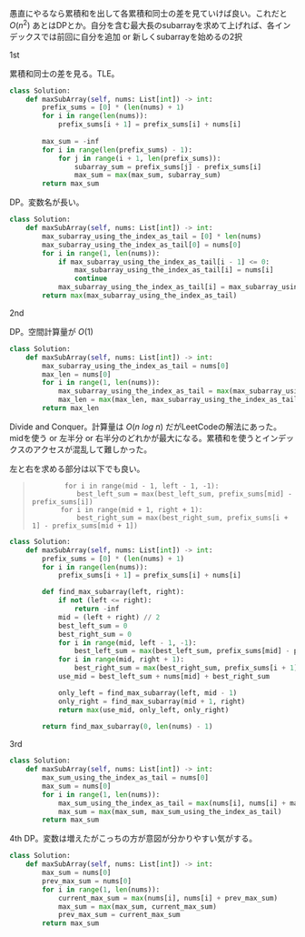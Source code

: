 愚直にやるなら累積和を出して各累積和同士の差を見ていけば良い。これだと $O(n^2)$
あとはDPとか。自分を含む最大長のsubarrayを求めて上げれば、各インデックスでは前回に自分を追加 or 新しくsubarrayを始めるの2択

1st

累積和同士の差を見る。TLE。
```python
class Solution:
    def maxSubArray(self, nums: List[int]) -> int:
        prefix_sums = [0] * (len(nums) + 1)
        for i in range(len(nums)):
            prefix_sums[i + 1] = prefix_sums[i] + nums[i]
        
        max_sum = -inf
        for i in range(len(prefix_sums) - 1):
            for j in range(i + 1, len(prefix_sums)):
                subarray_sum = prefix_sums[j] - prefix_sums[i]
                max_sum = max(max_sum, subarray_sum)
        return max_sum
```

DP。変数名が長い。
```python
class Solution:
    def maxSubArray(self, nums: List[int]) -> int:
        max_subarray_using_the_index_as_tail = [0] * len(nums)
        max_subarray_using_the_index_as_tail[0] = nums[0]
        for i in range(1, len(nums)):
            if max_subarray_using_the_index_as_tail[i - 1] <= 0:
                max_subarray_using_the_index_as_tail[i] = nums[i]
                continue
            max_subarray_using_the_index_as_tail[i] = max_subarray_using_the_index_as_tail[i - 1] + nums[i]
        return max(max_subarray_using_the_index_as_tail)
```

2nd

DP。空間計算量が $O(1)$ 
```python
class Solution:
    def maxSubArray(self, nums: List[int]) -> int:
        max_subarray_using_the_index_as_tail = nums[0]
        max_len = nums[0]
        for i in range(1, len(nums)):
            max_subarray_using_the_index_as_tail = max(max_subarray_using_the_index_as_tail + nums[i], nums[i])
            max_len = max(max_len, max_subarray_using_the_index_as_tail)
        return max_len
```

Divide and Conquer。計算量は $O(n\ log\ n)$ だがLeetCodeの解法にあった。
midを使う or 左半分 or 右半分のどれかが最大になる。累積和を使うとインデックスのアクセスが混乱して難しかった。

左と右を求める部分は以下でも良い。
>             for i in range(mid - 1, left - 1, -1):
>                best_left_sum = max(best_left_sum, prefix_sums[mid] - prefix_sums[i])
>            for i in range(mid + 1, right + 1):
>                best_right_sum = max(best_right_sum, prefix_sums[i + 1] - prefix_sums[mid + 1])

```python
class Solution:
    def maxSubArray(self, nums: List[int]) -> int:
        prefix_sums = [0] * (len(nums) + 1)
        for i in range(len(nums)):
            prefix_sums[i + 1] = prefix_sums[i] + nums[i]

        def find_max_subarray(left, right):
            if not (left <= right):
                return -inf
            mid = (left + right) // 2
            best_left_sum = 0
            best_right_sum = 0
            for i in range(mid, left - 1, -1):
                best_left_sum = max(best_left_sum, prefix_sums[mid] - prefix_sums[i])
            for i in range(mid, right + 1):
                best_right_sum = max(best_right_sum, prefix_sums[i + 1] - prefix_sums[mid + 1])
            use_mid = best_left_sum + nums[mid] + best_right_sum

            only_left = find_max_subarray(left, mid - 1)
            only_right = find_max_subarray(mid + 1, right)
            return max(use_mid, only_left, only_right)
            
        return find_max_subarray(0, len(nums) - 1)
```

3rd

```python
class Solution:
    def maxSubArray(self, nums: List[int]) -> int:
        max_sum_using_the_index_as_tail = nums[0]
        max_sum = nums[0]
        for i in range(1, len(nums)):
            max_sum_using_the_index_as_tail = max(nums[i], nums[i] + max_sum_using_the_index_as_tail)
            max_sum = max(max_sum, max_sum_using_the_index_as_tail)
        return max_sum
```

4th
DP。変数は増えたがこっちの方が意図が分かりやすい気がする。

```python
class Solution:
    def maxSubArray(self, nums: List[int]) -> int:
        max_sum = nums[0]
        prev_max_sum = nums[0]
        for i in range(1, len(nums)):
            current_max_sum = max(nums[i], nums[i] + prev_max_sum)
            max_sum = max(max_sum, current_max_sum)
            prev_max_sum = current_max_sum
        return max_sum
```
